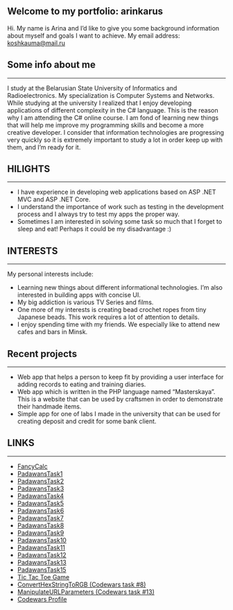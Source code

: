 ## Welcome to my portfolio: arinkarus
Hi. My name is Arina and I’d like to give you some background information about myself and goals I want to achieve.
My email address: koshkauma@mail.ru

## Some info about me
***
I study at the Belarusian State University of Informatics and Radioelectronics. My specialization is Computer Systems and Networks. While studying at the university I realized that I enjoy developing applications of different complexity in the C# language. This is the reason why I am attending the C# online course. I am fond of learning new things that will help me improve my programming skills and become a more creative developer. I consider that information technologies are progressing very quickly so it is extremely important to study a lot in order keep up with them, and I’m ready for it.

## HILIGHTS
***
* I have experience in developing web applications based on ASP .NET MVC and ASP .NET Core.
* I understand the importance of work such as testing in the development process and I always try to test my apps the proper way.
* Sometimes I am interested in solving some task so much that I forget to sleep and eat! Perhaps it could be my disadvantage :)

## INTERESTS
***
My personal interests include:
* Learning new things about different informational technologies. 
I’m also interested in building apps with concise UI.
* My big addiction is various TV Series and films.
* One more of my interests is creating bead crochet ropes from tiny Japanese beads. 
This work requires a lot of attention to details.
* I enjoy spending time with my friends. 
We especially like to attend new cafes and bars in Minsk.

## Recent projects
***
* Web app that helps a person to keep fit by providing a user interface for adding records to eating and training diaries.
* Web app which is written in the PHP language named “Masterskaya”. This is a website that can be used by craftsmen in order to demonstrate their handmade items.
* Simple app for one of labs I made in the university that can be used for creating deposit and credit for some bank client.

## LINKS 
***
* [FancyCalc](https://github.com/arinkarus/FancyCalc)
* [PadawansTask1](https://github.com/arinkarus/PadawansTask1)
* [PadawansTask2](https://github.com/arinkarus/PadawansTask2)
* [PadawansTask3](https://github.com/arinkarus/PadawansTask3)
* [PadawansTask4](https://github.com/arinkarus/PadawansTask4)
* [PadawansTask5](https://github.com/arinkarus/PadawansTask5)
* [PadawansTask6](https://github.com/arinkarus/PadawansTask6)
* [PadawansTask7](https://github.com/arinkarus/PadawansTask7)
* [PadawansTask8](https://github.com/arinkarus/PadawansTask8)
* [PadawansTask9](https://github.com/arinkarus/PadawansTask9)
* [PadawansTask10](https://github.com/arinkarus/PadawansTask10)
* [PadawansTask11](https://github.com/arinkarus/PadawansTask11)
* [PadawansTask12](https://github.com/arinkarus/PadawansTask12)
* [PadawansTask13](https://github.com/arinkarus/PadawansTask13)
* [PadawansTask15](https://github.com/arinkarus/PadawansTask15)
* [Tic Tac Toe Game](https://github.com/arinkarus/Tic-Tac-Toe-Game)
* [ConvertHexStringToRGB (Codewars task #8)](https://github.com/arinkarus/ConvertHexStringToRGB) 
* [ManipulateURLParameters (Codewars task #13)](https://github.com/arinkarus/ManipulateURLParameters) 
* [Codewars Profile](https://www.codewars.com/users/arinkarus)

